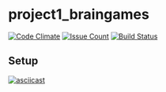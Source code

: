 # project1_braingames

[![Code Climate](https://codeclimate.com/github/alphacigam/project-lvl1-s376/badges/gpa.svg)](https://codeclimate.com/github/alphacigam/project-lvl1-s376)
[![Issue Count](https://codeclimate.com/github/hexlet-boilerplates/javascript-package/badges/issue_count.svg)](https://codeclimate.com/github/alphacigam/project-lvl1-s376)
[![Build Status](https://travis-ci.org/alphacigam/project-lvl1-s376.svg?branch=master)](https://travis-ci.org/alphacigam/project-lvl1-s376)

## Setup

[![asciicast](https://asciinema.org/a/4PS6O6eqMLcq4aaL5T9MUrRhj.svg)](https://asciinema.org/a/4PS6O6eqMLcq4aaL5T9MUrRhj)